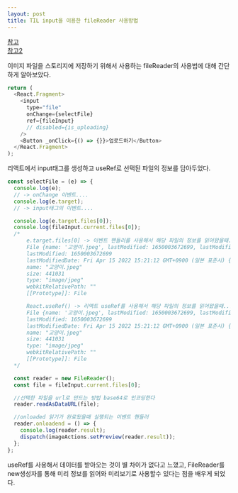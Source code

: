 ```yaml
---
layout: post
title: TIL input을 이용한 fileReader 사용방법
---
```


[참고](https://www.zerocho.com/category/HTML&DOM/post/592827558653d6001804a0a5)  
[참고2](https://m.blog.naver.com/PostView.naver?isHttpsRedirect=true&blogId=horajjan&logNo=220463053828)

이미지 파일을 스토리지에 저장하기 위해서 사용하는 fileReader의 사용법에 대해 간단하게 알아보았다.

```javascript
return (
  <React.Fragment>
    <input
      type="file"
      onChange={selectFile}
      ref={fileInput}
      // disabled={is_uploading}
    />
    <Button _onClick={() => {}}>업로드하기</Button>
  </React.Fragment>
);
```

리액트에서 input태그를 생성하고 useRef로 선택된 파일의 정보를 담아두었다.

```javascript
const selectFile = (e) => {
  console.log(e);
  // -> onChange 이벤트....
  console.log(e.target);
  // -> input태그의 이벤트....

  console.log(e.target.files[0]);
  console.log(fileInput.current.files[0]);
  /* 
      e.target.files[0] -> 이벤트 핸들러를 사용해서 해당 파일의 정보를 읽어왔을때....
      File {name: '고양이.jpeg', lastModified: 1650003672699, lastModifiedDate: Fri Apr 15 2022 15:21:12 GMT+0900 (일본 표준시), webkitRelativePath: '', size: 441031, …}
      lastModified: 1650003672699
      lastModifiedDate: Fri Apr 15 2022 15:21:12 GMT+0900 (일본 표준시) {}
      name: "고양이.jpeg"
      size: 441031
      type: "image/jpeg"
      webkitRelativePath: ""
      [[Prototype]]: File

      React.useRef() -> 리액트 useRef를 사용해서 해당 파일의 정보를 읽어왔을때....
      File {name: '고양이.jpeg', lastModified: 1650003672699, lastModifiedDate: Fri Apr 15 2022 15:21:12 GMT+0900 (일본 표준시), webkitRelativePath: '', size: 441031, …}
      lastModified: 1650003672699
      lastModifiedDate: Fri Apr 15 2022 15:21:12 GMT+0900 (일본 표준시) {}
      name: "고양이.jpeg"
      size: 441031
      type: "image/jpeg"
      webkitRelativePath: ""
      [[Prototype]]: File
  */

  const reader = new FileReader();
  const file = fileInput.current.files[0];

  //선택한 파일을 url로 만드는 방법 base64로 인코딩한다
  reader.readAsDataURL(file);

  //onloaded 읽기가 완료됬을때 실행되는 이벤트 핸들러
  reader.onloadend = () => {
    console.log(reader.result);
    dispatch(imageActions.setPreview(reader.result));
  };
};
```

useRef를 사용해서 데이터를 받아오는 것이 별 차이가 없다고 느꼈고, FileReader를 new생성자를 통해 미리 정보를 읽어와 미리보기로 사용할수 있다는 점을 배우게 되었다.
